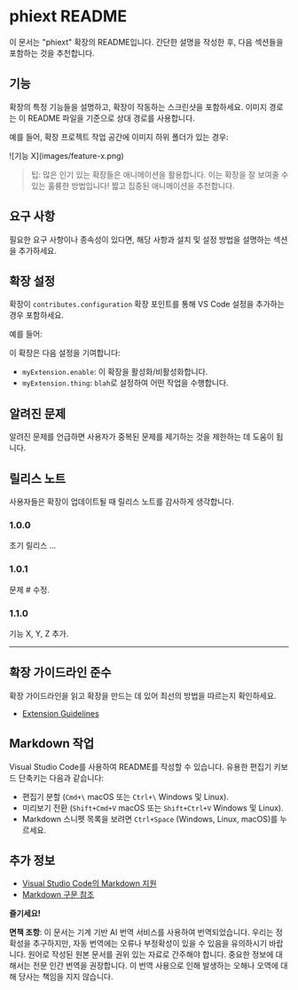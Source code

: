 # phiext README

이 문서는 "phiext" 확장의 README입니다. 간단한 설명을 작성한 후, 다음 섹션들을 포함하는 것을 추천합니다.

## 기능

확장의 특정 기능들을 설명하고, 확장이 작동하는 스크린샷을 포함하세요. 이미지 경로는 이 README 파일을 기준으로 상대 경로를 사용합니다.

예를 들어, 확장 프로젝트 작업 공간에 이미지 하위 폴더가 있는 경우:

\!\[기능 X\]\(images/feature-x.png\)

> 팁: 많은 인기 있는 확장들은 애니메이션을 활용합니다. 이는 확장을 잘 보여줄 수 있는 훌륭한 방법입니다! 짧고 집중된 애니메이션을 추천합니다.

## 요구 사항

필요한 요구 사항이나 종속성이 있다면, 해당 사항과 설치 및 설정 방법을 설명하는 섹션을 추가하세요.

## 확장 설정

확장이 `contributes.configuration` 확장 포인트를 통해 VS Code 설정을 추가하는 경우 포함하세요.

예를 들어:

이 확장은 다음 설정을 기여합니다:

* `myExtension.enable`: 이 확장을 활성화/비활성화합니다.
* `myExtension.thing`: `blah`로 설정하여 어떤 작업을 수행합니다.

## 알려진 문제

알려진 문제를 언급하면 사용자가 중복된 문제를 제기하는 것을 제한하는 데 도움이 됩니다.

## 릴리스 노트

사용자들은 확장이 업데이트될 때 릴리스 노트를 감사하게 생각합니다.

### 1.0.0

초기 릴리스 ...

### 1.0.1

문제 # 수정.

### 1.1.0

기능 X, Y, Z 추가.

---

## 확장 가이드라인 준수

확장 가이드라인을 읽고 확장을 만드는 데 있어 최선의 방법을 따르는지 확인하세요.

* [Extension Guidelines](https://code.visualstudio.com/api/references/extension-guidelines)

## Markdown 작업

Visual Studio Code를 사용하여 README를 작성할 수 있습니다. 유용한 편집기 키보드 단축키는 다음과 같습니다:

* 편집기 분할 (`Cmd+\` macOS 또는 `Ctrl+\` Windows 및 Linux).
* 미리보기 전환 (`Shift+Cmd+V` macOS 또는 `Shift+Ctrl+V` Windows 및 Linux).
* Markdown 스니펫 목록을 보려면 `Ctrl+Space` (Windows, Linux, macOS)를 누르세요.

## 추가 정보

* [Visual Studio Code의 Markdown 지원](https://code.visualstudio.com/docs/languages/markdown)
* [Markdown 구문 참조](https://help.github.com/articles/markdown-basics/)

**즐기세요!**

**면책 조항**:
이 문서는 기계 기반 AI 번역 서비스를 사용하여 번역되었습니다. 우리는 정확성을 추구하지만, 자동 번역에는 오류나 부정확성이 있을 수 있음을 유의하시기 바랍니다. 원어로 작성된 원본 문서를 권위 있는 자료로 간주해야 합니다. 중요한 정보에 대해서는 전문 인간 번역을 권장합니다. 이 번역 사용으로 인해 발생하는 오해나 오역에 대해 당사는 책임을 지지 않습니다.